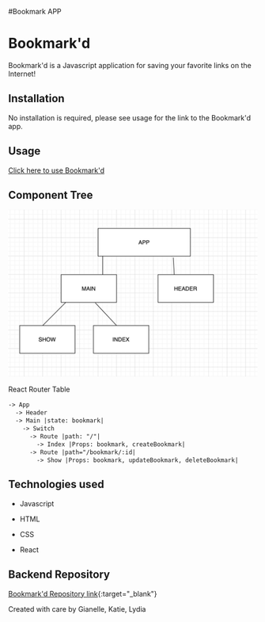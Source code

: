 #Bookmark APP

# Bookmark'd

Bookmark'd is a Javascript application for saving your favorite links on the Internet!

## Installation

No installation is required, please see usage for the link to the Bookmark'd app.

## Usage

<a href="https://bookmark-app-backend.herokuapp.com/">Click here to use Bookmark'd</a>

## Component Tree

<img src="./Component.png" alt="component tree">

React Router Table 

    -> App
      -> Header
      -> Main |state: bookmark|
        -> Switch
          -> Route |path: "/"|
            -> Index |Props: bookmark, createBookmark|
          -> Route |path="/bookmark/:id|
            -> Show |Props: bookmark, updateBookmark, deleteBookmark|

## Technologies used

- Javascript

- HTML

- CSS

- React

## Backend Repository

[Bookmark'd Repository link](https://github.com/katiepestotnik/bookmark-app-backend){:target="_blank"}


Created with care by Gianelle, Katie, Lydia

